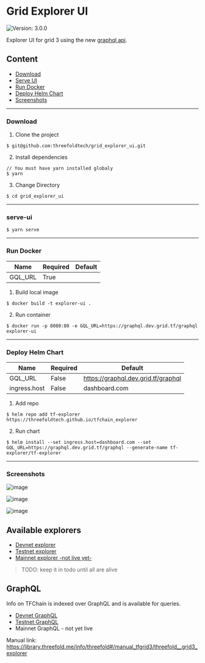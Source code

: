# Grid Explorer UI

![Version: 3.0.0](https://img.shields.io/badge/Version-3.0.0-informational?style=flat-square)

Explorer UI for grid 3 using the new [graphql api](https://graphql.dev.grid.tf/graphql).

## Content

- [Download](#download)
- [Serve UI](#serve-ui)
- [Run Docker](#run-docker)
- [Deploy Helm Chart](#deploy-helm-chart)
- [Screenshots](#screenshots)

---

### Download

1. Clone the project

```
$ git@github.com:threefoldtech/grid_explorer_ui.git
```

2. Install dependencies

```
// You must have yarn installed globaly
$ yarn
```

3. Change Directory

```
$ cd grid_explorer_ui
```

---

### serve-ui

```
$ yarn serve
```

---

### Run Docker

| Name    | Required | Default |
| ------- | -------- | ------- |
| GQL_URL | True     |         |

1. Build local image

```
$ docker build -t explorer-ui .
```

2. Run container

```
$ docker run -p 8080:80 -e GQL_URL=https://graphql.dev.grid.tf/graphql explorer-ui
```

---

### Deploy Helm Chart

| Name         | Required | Default                                  |
| ------------ | -------- | ---------------------------------------- |
| GQL_URL      | False    | https://graphql.dev.grid.tf/graphql |
| ingress.host | False    | dashboard.com                            |

1. Add repo

```
$ helm repo add tf-explorer https://threefoldtech.github.io/tfchain_explorer
```

2. Run chart

```
$ helm install --set ingress.host=dashboard.com --set GQL_URL=https://graphql.dev.grid.tf/graphql --generate-name tf-explorer/tf-explorer
```

---

### Screenshots

![image](https://user-images.githubusercontent.com/64129/130027646-16317aee-624a-4e85-ae90-3935199c93f3.png)

![image](https://user-images.githubusercontent.com/64129/130027811-4cf6dc1b-a65f-40fc-a101-801e137248fb.png)

![image](https://user-images.githubusercontent.com/64129/130027767-3bd54133-5a8b-4fa6-a0a9-818c305c2ecd.png)


## Available explorers
- [Devnet explorer](https://explorer.dev.grid.tf)
- [Testnet explorer](https://explorer.test.grid.tf/)
- [Mainnet explorer -not live yet-](https://explorer.tfchain.threefold.io)

> TODO: keep it in todo until all are alive

## GraphQL
Info on TFChain is indexed over GraphQL and is available for queries. 
- [Devnet GraphQL](https://graphql.dev.grid.tf/graphql)
- [Testnet GraphQL](https://tfchain.test.threefold.io/graphql/graphql)
- Mainnet GraphQL - not yet live


Manual link: https://library.threefold.me/info/threefold#/manual_tfgrid3/threefold__grid3_explorer
